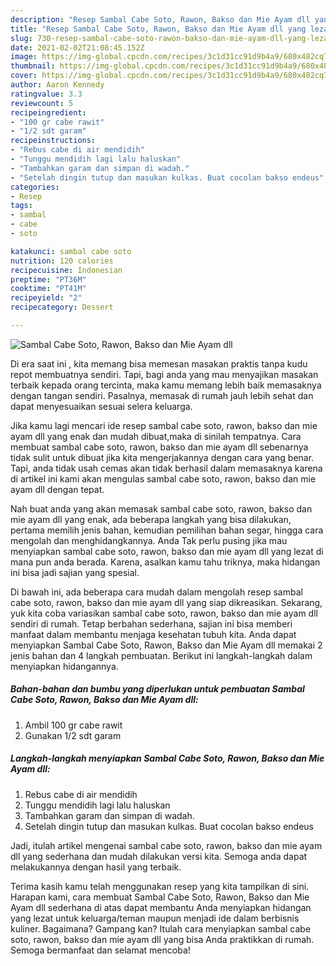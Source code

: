 ```yaml
---
description: "Resep Sambal Cabe Soto, Rawon, Bakso dan Mie Ayam dll yang lezat Untuk Jualan"
title: "Resep Sambal Cabe Soto, Rawon, Bakso dan Mie Ayam dll yang lezat Untuk Jualan"
slug: 730-resep-sambal-cabe-soto-rawon-bakso-dan-mie-ayam-dll-yang-lezat-untuk-jualan
date: 2021-02-02T21:08:45.152Z
image: https://img-global.cpcdn.com/recipes/3c1d31cc91d9b4a9/680x482cq70/sambal-cabe-soto-rawon-bakso-dan-mie-ayam-dll-foto-resep-utama.jpg
thumbnail: https://img-global.cpcdn.com/recipes/3c1d31cc91d9b4a9/680x482cq70/sambal-cabe-soto-rawon-bakso-dan-mie-ayam-dll-foto-resep-utama.jpg
cover: https://img-global.cpcdn.com/recipes/3c1d31cc91d9b4a9/680x482cq70/sambal-cabe-soto-rawon-bakso-dan-mie-ayam-dll-foto-resep-utama.jpg
author: Aaron Kennedy
ratingvalue: 3.3
reviewcount: 5
recipeingredient:
- "100 gr cabe rawit"
- "1/2 sdt garam"
recipeinstructions:
- "Rebus cabe di air mendidih"
- "Tunggu mendidih lagi lalu haluskan"
- "Tambahkan garam dan simpan di wadah."
- "Setelah dingin tutup dan masukan kulkas. Buat cocolan bakso endeus"
categories:
- Resep
tags:
- sambal
- cabe
- soto

katakunci: sambal cabe soto 
nutrition: 120 calories
recipecuisine: Indonesian
preptime: "PT36M"
cooktime: "PT41M"
recipeyield: "2"
recipecategory: Dessert

---
```



![Sambal Cabe Soto, Rawon, Bakso dan Mie Ayam dll](https://img-global.cpcdn.com/recipes/3c1d31cc91d9b4a9/680x482cq70/sambal-cabe-soto-rawon-bakso-dan-mie-ayam-dll-foto-resep-utama.jpg)

Di era  saat ini , kita memang bisa memesan masakan praktis tanpa kudu repot membuatnya sendiri. Tapi, bagi anda yang mau menyajikan masakan terbaik kepada orang tercinta, maka kamu memang lebih baik memasaknya dengan tangan sendiri. Pasalnya, memasak di rumah jauh lebih sehat dan dapat menyesuaikan sesuai selera keluarga.

Jika kamu lagi mencari ide resep sambal cabe soto, rawon, bakso dan mie ayam dll yang enak dan mudah dibuat,maka di sinilah tempatnya. Cara membuat sambal cabe soto, rawon, bakso dan mie ayam dll  sebenarnya tidak sulit untuk dibuat jika kita mengerjakannya dengan cara yang benar. Tapi, anda tidak usah cemas akan tidak berhasil dalam memasaknya 
karena di artikel ini kami akan mengulas sambal cabe soto, rawon, bakso dan mie ayam dll dengan tepat.  



Nah buat anda yang akan memasak sambal cabe soto, rawon, bakso dan mie ayam dll yang enak, ada beberapa langkah yang bisa dilakukan, pertama memilih jenis bahan, kemudian pemilihan bahan segar, hingga cara mengolah dan menghidangkannya. Anda Tak perlu pusing jika mau menyiapkan sambal cabe soto, rawon, bakso dan mie ayam dll yang lezat di mana pun anda berada. Karena, asalkan kamu  tahu triknya, maka hidangan ini bisa jadi sajian yang spesial.

Di bawah ini, ada beberapa cara mudah dalam mengolah resep sambal cabe soto, rawon, bakso dan mie ayam dll yang siap dikreasikan. Sekarang, yuk kita coba variasikan sambal cabe soto, rawon, bakso dan mie ayam dll sendiri di rumah. Tetap berbahan sederhana, sajian ini bisa memberi manfaat dalam membantu menjaga kesehatan tubuh kita. Anda dapat menyiapkan Sambal Cabe Soto, Rawon, Bakso dan Mie Ayam dll memakai 2 jenis bahan dan 4 langkah pembuatan. Berikut ini langkah-langkah dalam menyiapkan hidangannya.

<!--inarticleads1-->

##### Bahan-bahan dan bumbu yang diperlukan untuk pembuatan Sambal Cabe Soto, Rawon, Bakso dan Mie Ayam dll:

1. Ambil 100 gr cabe rawit
1. Gunakan 1/2 sdt garam




<!--inarticleads2-->

##### Langkah-langkah menyiapkan Sambal Cabe Soto, Rawon, Bakso dan Mie Ayam dll:

1. Rebus cabe di air mendidih
1. Tunggu mendidih lagi lalu haluskan
1. Tambahkan garam dan simpan di wadah.
1. Setelah dingin tutup dan masukan kulkas. Buat cocolan bakso endeus




Jadi, itulah artikel mengenai  sambal cabe soto, rawon, bakso dan mie ayam dll  yang sederhana dan mudah dilakukan versi kita. Semoga anda dapat melakukannya dengan hasil yang terbaik. 

Terima kasih kamu telah menggunakan resep yang kita tampilkan di sini. Harapan kami, cara membuat  Sambal Cabe Soto, Rawon, Bakso dan Mie Ayam dll sederhana di atas dapat membantu Anda menyiapkan hidangan yang lezat untuk keluarga/teman maupun menjadi ide dalam berbisnis kuliner. Bagaimana? Gampang kan? Itulah cara menyiapkan sambal cabe soto, rawon, bakso dan mie ayam dll yang bisa Anda praktikkan di rumah. Semoga bermanfaat dan selamat mencoba!

